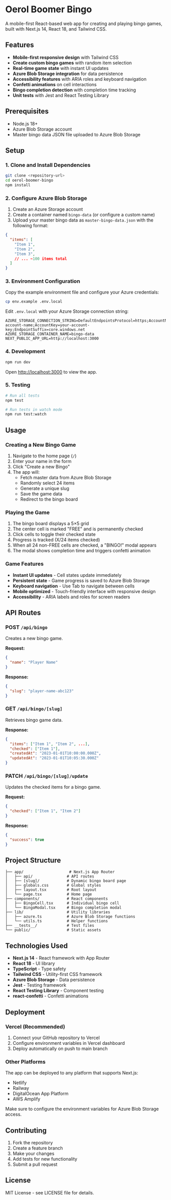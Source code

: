 # Oerol Boomer Bingo

A mobile-first React-based web app for creating and playing bingo games, built with Next.js 14, React 18, and Tailwind CSS.

## Features

- **Mobile-first responsive design** with Tailwind CSS
- **Create custom bingo games** with random item selection
- **Real-time game state** with instant UI updates
- **Azure Blob Storage integration** for data persistence
- **Accessibility features** with ARIA roles and keyboard navigation
- **Confetti animations** on cell interactions
- **Bingo completion detection** with completion time tracking
- **Unit tests** with Jest and React Testing Library

## Prerequisites

- Node.js 18+ 
- Azure Blob Storage account
- Master bingo data JSON file uploaded to Azure Blob Storage

## Setup

### 1. Clone and Install Dependencies

```bash
git clone <repository-url>
cd oerol-boomer-bingo
npm install
```

### 2. Configure Azure Blob Storage

1. Create an Azure Storage account
2. Create a container named `bingo-data` (or configure a custom name)
3. Upload your master bingo data as `master-bingo-data.json` with the following format:

```json
{
  "items": [
    "Item 1",
    "Item 2",
    "Item 3",
    // ... ~100 items total
  ]
}
```

### 3. Environment Configuration

Copy the example environment file and configure your Azure credentials:

```bash
cp env.example .env.local
```

Edit `.env.local` with your Azure Storage connection string:

```env
AZURE_STORAGE_CONNECTION_STRING=DefaultEndpointsProtocol=https;AccountName=your-account-name;AccountKey=your-account-key;EndpointSuffix=core.windows.net
AZURE_STORAGE_CONTAINER_NAME=bingo-data
NEXT_PUBLIC_APP_URL=http://localhost:3000
```

### 4. Development

```bash
npm run dev
```

Open [http://localhost:3000](http://localhost:3000) to view the app.

### 5. Testing

```bash
# Run all tests
npm test

# Run tests in watch mode
npm run test:watch
```

## Usage

### Creating a New Bingo Game

1. Navigate to the home page (`/`)
2. Enter your name in the form
3. Click "Create a new Bingo"
4. The app will:
   - Fetch master data from Azure Blob Storage
   - Randomly select 24 items
   - Generate a unique slug
   - Save the game data
   - Redirect to the bingo board

### Playing the Game

1. The bingo board displays a 5×5 grid
2. The center cell is marked "FREE" and is permanently checked
3. Click cells to toggle their checked state
4. Progress is tracked (X/24 items checked)
5. When all 24 non-FREE cells are checked, a "BINGO!" modal appears
6. The modal shows completion time and triggers confetti animation

### Game Features

- **Instant UI updates** - Cell states update immediately
- **Persistent state** - Game progress is saved to Azure Blob Storage
- **Keyboard navigation** - Use Tab to navigate between cells
- **Mobile optimized** - Touch-friendly interface with responsive design
- **Accessibility** - ARIA labels and roles for screen readers

## API Routes

### POST `/api/bingo`
Creates a new bingo game.

**Request:**
```json
{
  "name": "Player Name"
}
```

**Response:**
```json
{
  "slug": "player-name-abc123"
}
```

### GET `/api/bingo/[slug]`
Retrieves bingo game data.

**Response:**
```json
{
  "items": ["Item 1", "Item 2", ...],
  "checked": ["Item 1"],
  "createdAt": "2023-01-01T10:00:00.000Z",
  "updatedAt": "2023-01-01T10:05:30.000Z"
}
```

### PATCH `/api/bingo/[slug]/update`
Updates the checked items for a bingo game.

**Request:**
```json
{
  "checked": ["Item 1", "Item 2"]
}
```

**Response:**
```json
{
  "success": true
}
```

## Project Structure

```
├── app/                    # Next.js App Router
│   ├── api/               # API routes
│   ├── [slug]/            # Dynamic bingo board page
│   ├── globals.css        # Global styles
│   ├── layout.tsx         # Root layout
│   └── page.tsx           # Home page
├── components/            # React components
│   ├── BingoCell.tsx      # Individual bingo cell
│   └── BingoModal.tsx     # Bingo completion modal
├── lib/                   # Utility libraries
│   ├── azure.ts           # Azure Blob Storage functions
│   └── utils.ts           # Helper functions
├── __tests__/             # Test files
└── public/                # Static assets
```

## Technologies Used

- **Next.js 14** - React framework with App Router
- **React 18** - UI library
- **TypeScript** - Type safety
- **Tailwind CSS** - Utility-first CSS framework
- **Azure Blob Storage** - Data persistence
- **Jest** - Testing framework
- **React Testing Library** - Component testing
- **react-confetti** - Confetti animations

## Deployment

### Vercel (Recommended)

1. Connect your GitHub repository to Vercel
2. Configure environment variables in Vercel dashboard
3. Deploy automatically on push to main branch

### Other Platforms

The app can be deployed to any platform that supports Next.js:

- Netlify
- Railway
- DigitalOcean App Platform
- AWS Amplify

Make sure to configure the environment variables for Azure Blob Storage access.

## Contributing

1. Fork the repository
2. Create a feature branch
3. Make your changes
4. Add tests for new functionality
5. Submit a pull request

## License

MIT License - see LICENSE file for details.